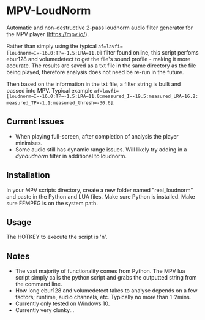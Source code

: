 # MPV-LoudNorm
Automatic and non-destructive 2-pass loudnorm audio filter generator for the MPV player (https://mpv.io/).

Rather than simply using the typical `af=lavfi=[loudnorm=I=-16.0:TP=-1.5:LRA=11.0]` filter found online, this script perfoms ebur128 and volumedetect to get the file's sound profile - making it more accurate. The results are saved as a txt file in the same directory as the file being played, therefore analysis does not need be re-run in the future.

Then based on the information in the txt file, a filter string is built and passed into MPV. Typical example `af=lavfi=[loudnorm=I=-16.0:TP=-1.5:LRA=11.0:measured_I=-19.5:measured_LRA=16.2:measured_TP=-1.1:measured_thresh=-30.6]`.

## Current Issues

 - When playing full-screen, after completion of analysis the player minimises.
 - Some audio still has dynamic range issues. Will likely try adding in a _dynaudnorm_ filter in additional to loudnorm.

## Installation

In your MPV scripts directory, create a new folder named "real_loudnorm" and paste in the Python and LUA files.
Make sure Python is installed.
Make sure FFMPEG is on the system path.

## Usage

The HOTKEY to execute the script is 'n'.

## Notes

 - The vast majority of functionality comes from Python. The MPV lua script simply calls the python script and grabs the outputted string from the command line.
 - How long ebur128 and volumedetect takes to analyse depends on a few factors; runtime, audio channels, etc. Typically no more than 1-2mins.
 - Currently only tested on Windows 10.
 - Currently very clunky...

